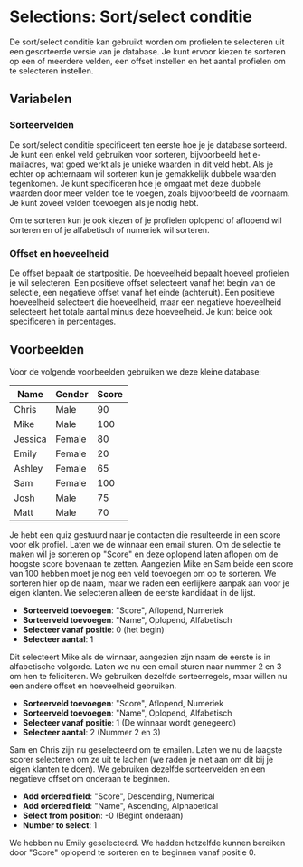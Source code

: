 # Selections: Sort/select conditie

De sort/select conditie kan gebruikt worden om profielen te selecteren 
uit een gesorteerde versie van je database. Je kunt ervoor kiezen te 
sorteren op een of meerdere velden, een offset instellen en het aantal 
profielen om te selecteren instellen.

## Variabelen

### Sorteervelden

De sort/select conditie specificeert ten eerste hoe je je database 
sorteerd. Je kunt een enkel veld gebruiken voor sorteren, bijvoorbeeld 
het e-mailadres, wat goed werkt als je unieke waarden in dit veld hebt. 
Als je echter op achternaam wil sorteren kun je gemakkelijk dubbele 
waarden tegenkomen. Je kunt specificeren hoe je omgaat met deze 
dubbele waarden door meer velden toe te voegen, zoals bijvoorbeeld de 
voornaam. Je kunt zoveel velden toevoegen als je nodig hebt.

Om te sorteren kun je ook kiezen of je profielen oplopend of aflopend 
wil sorteren en of je alfabetisch of numeriek wil sorteren.

### Offset en hoeveelheid

De offset bepaalt de startpositie. De hoeveelheid bepaalt hoeveel profielen 
je wil selecteren. Een positieve offset selecteert vanaf het begin van de 
selectie, een negatieve offset vanaf het einde (achteruit). Een positieve 
hoeveelheid selecteert die hoeveelheid, maar een negatieve hoeveelheid 
selecteert het totale aantal minus deze hoeveelheid. Je kunt beide ook 
specificeren in percentages.

## Voorbeelden

Voor de volgende voorbeelden gebruiken we deze kleine database:

| Name    | Gender  | Score    |
|---------|---------|----------|
| Chris   | Male    | 90       |
| Mike    | Male    | 100      |
| Jessica | Female  | 80       |
| Emily   | Female  | 20       |
| Ashley  | Female  | 65       |
| Sam     | Female  | 100      |
| Josh    | Male    | 75       |
| Matt    | Male    | 70       |

Je hebt een quiz gestuurd naar je contacten die resulteerde in een score 
voor elk profiel. Laten we de winnaar een email sturen. Om de selectie 
te maken wil je sorteren op "Score" en deze oplopend laten aflopen 
om de hoogste score bovenaan te zetten. Aangezien Mike en Sam beide een 
score van 100 hebben moet je nog een veld toevoegen om op te sorteren. 
We sorteren hier op de naam, maar we raden een eerlijkere aanpak aan 
voor je eigen klanten. We selecteren alleen de eerste kandidaat in de 
lijst.

* **Sorteerveld toevoegen**: "Score", Aflopend, Numeriek
* **Sorteerveld toevoegen**: "Name", Oplopend, Alfabetisch
* **Selecteer vanaf positie**: 0 (het begin)
* **Selecteer aantal**: 1

Dit selecteert Mike als de winnaar, aangezien zijn naam de eerste is 
in alfabetische volgorde. Laten we nu een email sturen naar nummer 2 en 
3 om hen te feliciteren. We gebruiken dezelfde sorteerregels, maar willen 
nu een andere offset en hoeveelheid gebruiken.

* **Sorteerveld toevoegen**: "Score", Aflopend, Numeriek
* **Sorteerveld toevoegen**: "Name", Oplopend, Alfabetisch
* **Selecteer vanaf positie**: 1 (De winnaar wordt genegeerd)
* **Selecteer aantal**: 2 (Nummer 2 en 3)

Sam en Chris zijn nu geselecteerd om te emailen. Laten we nu de 
laagste scorer selecteren om ze uit te lachen (we raden je niet aan 
om dit bij je eigen klanten te doen). We gebruiken dezelfde sorteervelden 
en een negatieve offset om onderaan te beginnen.

* **Add ordered field**: "Score", Descending, Numerical
* **Add ordered field**: "Name", Ascending, Alphabetical
* **Select from position**: -0 (Begint onderaan)
* **Number to select**: 1

We hebben nu Emily geselecteerd. We hadden hetzelfde kunnen bereiken 
door "Score" oplopend te sorteren en te beginnen vanaf positie 0.